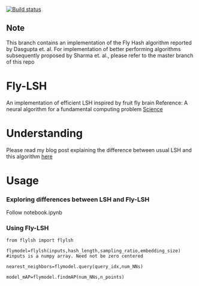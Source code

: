 [![Build status](https://travis-ci.org/dataplayer12/Fly-LSH.svg?master)](https://travis-ci.org/dataplayer12)

## Note
This branch contains an implementation of the Fly Hash algorithm reported by Dasgupta et. al. For implementation of better performing algorithms subsequently proposed by Sharma et. al., please refer to the master branch of this repo

# Fly-LSH
An implementation of efficient LSH inspired by fruit fly brain
Reference: A neural algorithm for a fundamental computing problem [Science](http://science.sciencemag.org/content/358/6364/793/tab-article-info)

# Understanding
Please read my blog post explaining the difference between usual LSH and this algorithm [here](https://medium.com/@jaiyamsharma/efficient-nearest-neighbors-inspired-by-the-fruit-fly-brain-6ef8fed416ee)

# Usage

### Exploring differences between LSH and Fly-LSH
Follow notebook.ipynb

### Using Fly-LSH
`from flylsh import flylsh`

`flymodel=flylsh(inputs,hash_length,sampling_ratio,embedding_size) #inputs is a numpy array. Need not be zero centered`

`nearest_neighbors=flymodel.query(query_idx,num_NNs)`

`model_mAP=flymodel.findmAP(num_NNs,n_points)`
